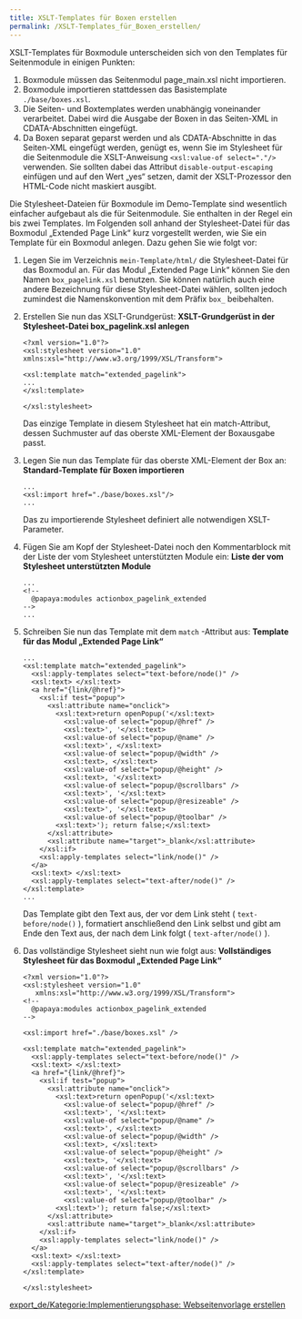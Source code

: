 ```yaml
---
title: XSLT-Templates für Boxen erstellen
permalink: /XSLT-Templates_für_Boxen_erstellen/
---
```


XSLT-Templates für Boxmodule unterscheiden sich von den Templates für Seitenmodule in einigen Punkten:

1.  Boxmodule müssen das Seitenmodul page_main.xsl nicht importieren.
2.  Boxmodule importieren stattdessen das Basistemplate `./base/boxes.xsl`.
3.  Die Seiten- und Boxtemplates werden unabhängig voneinander verarbeitet. Dabei wird die Ausgabe der Boxen in das Seiten-XML in CDATA-Abschnitten eingefügt.
4.  Da Boxen separat geparst werden und als CDATA-Abschnitte in das Seiten-XML eingefügt werden, genügt es, wenn Sie im Stylesheet für die Seitenmodule die XSLT-Anweisung `<xsl:value-of
              select="."/>` verwenden. Sie sollten dabei das Attribut `disable-output-escaping` einfügen und auf den Wert „yes“ setzen, damit der XSLT-Prozessor den HTML-Code nicht maskiert ausgibt.

Die Stylesheet-Dateien für Boxmodule im Demo-Template sind wesentlich einfacher aufgebaut als die für Seitenmodule. Sie enthalten in der Regel ein bis zwei Templates. Im Folgenden soll anhand der Stylesheet-Datei für das Boxmodul „Extended Page Link“ kurz vorgestellt werden, wie Sie ein Template für ein Boxmodul anlegen. Dazu gehen Sie wie folgt vor:

1.  Legen Sie im Verzeichnis `mein-Template/html/` die Stylesheet-Datei für das Boxmodul an. Für das Modul „Extended Page Link“ können Sie den Namen `box_pagelink.xsl` benutzen. Sie können natürlich auch eine andere Bezeichnung für diese Stylesheet-Datei wählen, sollten jedoch zumindest die Namenskonvention mit dem Präfix `box_` beibehalten.

1.  Erstellen Sie nun das XSLT-Grundgerüst: **XSLT-Grundgerüst in der Stylesheet-Datei box_pagelink.xsl anlegen**
    ~~~~ {.xml}
    <?xml version="1.0"?>
    <xsl:stylesheet version="1.0"
    xmlns:xsl="http://www.w3.org/1999/XSL/Transform">

    <xsl:template match="extended_pagelink">
    ...
    </xsl:template>

    </xsl:stylesheet>
    ~~~~

    Das einzige Template in diesem Stylesheet hat ein match-Attribut, dessen Suchmuster auf das oberste XML-Element der Boxausgabe passt.

2.  Legen Sie nun das Template für das oberste XML-Element der Box an: **Standard-Template für Boxen importieren**
    ~~~~ {.xml}
    ...
    <xsl:import href="./base/boxes.xsl"/>
    ...
    ~~~~

    Das zu importierende Stylesheet definiert alle notwendigen XSLT-Parameter.

3.  Fügen Sie am Kopf der Stylesheet-Datei noch den Kommentarblock mit der Liste der vom Stylesheet unterstützten Module ein: **Liste der vom Stylesheet unterstützten Module**
    ~~~~ {.xml}
    ...
    <!--
      @papaya:modules actionbox_pagelink_extended
    -->
    ...
    ~~~~

4.  Schreiben Sie nun das Template mit dem `match` -Attribut aus: **Template für das Modul „Extended Page Link“**
    ~~~~ {.xml}
    ...
    <xsl:template match="extended_pagelink">
      <xsl:apply-templates select="text-before/node()" />
      <xsl:text> </xsl:text>
      <a href="{link/@href}">
        <xsl:if test="popup">
          <xsl:attribute name="onclick">
            <xsl:text>return openPopup('</xsl:text>
              <xsl:value-of select="popup/@href" />
              <xsl:text>', '</xsl:text>
              <xsl:value-of select="popup/@name" />
              <xsl:text>', </xsl:text>
              <xsl:value-of select="popup/@width" />
              <xsl:text>, </xsl:text>
              <xsl:value-of select="popup/@height" />
              <xsl:text>, '</xsl:text>
              <xsl:value-of select="popup/@scrollbars" />
              <xsl:text>', '</xsl:text>
              <xsl:value-of select="popup/@resizeable" />
              <xsl:text>', '</xsl:text>
              <xsl:value-of select="popup/@toolbar" />
            <xsl:text>'); return false;</xsl:text>
          </xsl:attribute>
          <xsl:attribute name="target">_blank</xsl:attribute>
        </xsl:if>
        <xsl:apply-templates select="link/node()" />
      </a>
      <xsl:text> </xsl:text>
      <xsl:apply-templates select="text-after/node()" />
    </xsl:template>
    ...
    ~~~~

    Das Template gibt den Text aus, der vor dem Link steht ( `text-before/node()` ), formatiert anschließend den Link selbst und gibt am Ende den Text aus, der nach dem Link folgt ( `text-after/node()` ).

5.  Das vollständige Stylesheet sieht nun wie folgt aus: **Vollständiges Stylesheet für das Boxmodul „Extended Page Link“**
    ~~~~ {.xml}
    <?xml version="1.0"?>
    <xsl:stylesheet version="1.0"
       xmlns:xsl="http://www.w3.org/1999/XSL/Transform">
    <!--
      @papaya:modules actionbox_pagelink_extended
    -->

    <xsl:import href="./base/boxes.xsl" />

    <xsl:template match="extended_pagelink">
      <xsl:apply-templates select="text-before/node()" />
      <xsl:text> </xsl:text>
      <a href="{link/@href}">
        <xsl:if test="popup">
          <xsl:attribute name="onclick">
            <xsl:text>return openPopup('</xsl:text>
              <xsl:value-of select="popup/@href" />
              <xsl:text>', '</xsl:text>
              <xsl:value-of select="popup/@name" />
              <xsl:text>', </xsl:text>
              <xsl:value-of select="popup/@width" />
              <xsl:text>, </xsl:text>
              <xsl:value-of select="popup/@height" />
              <xsl:text>, '</xsl:text>
              <xsl:value-of select="popup/@scrollbars" />
              <xsl:text>', '</xsl:text>
              <xsl:value-of select="popup/@resizeable" />
              <xsl:text>', '</xsl:text>
              <xsl:value-of select="popup/@toolbar" />
            <xsl:text>'); return false;</xsl:text>
          </xsl:attribute>
          <xsl:attribute name="target">_blank</xsl:attribute>
        </xsl:if>
        <xsl:apply-templates select="link/node()" />
      </a>
      <xsl:text> </xsl:text>
      <xsl:apply-templates select="text-after/node()" />
    </xsl:template>

    </xsl:stylesheet>
    ~~~~

[export_de/Kategorie:Implementierungsphase: Webseitenvorlage erstellen](export_de/Kategorie:Implementierungsphase:_Webseitenvorlage_erstellen )
